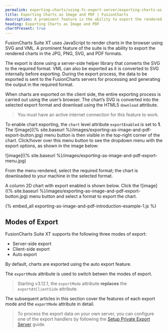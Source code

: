 ```yaml
---
permalink: exporting-charts/using-fc-export-server/exporting-charts-as-image-and-pdf.html
title: Exporting Charts as Image and PDF | FusionCharts
description: A prominent feature is the ability to export the rendered charts in the JPG, PNG, SVG, and PDF formats.
heading: Exporting Charts as Image and PDF
chartPresent: true
---
```


FusionCharts Suite XT uses JavaScript to render charts in the browser using SVG and VML. A prominent feature of the suite is the ability to export the rendered charts in the JPG, PNG, SVG, and PDF formats.  

The export is done using a server-side helper library that converts the SVG to the required format. VML can also be exported as it is converted to SVG internally before exporting. During the export process, the data to be exported is sent to the FusionCharts servers for processing and generating the output in the required format.

When charts are exported on the client side, the entire exporting process is carried out using the user’s browser. The chart’s SVG is converted into the selected export format and download using the HTML5 `download` attribute.

>  You must have an active internet connection for this feature to work. </p>

To enable chart exporting, the `chart` level attribute `exportEnabled` is set to __1__. The <span> ![image]({% site.baseurl %}/images/exporting-as-image-and-pdf-export-button.jpg) </span> menu button is then visible in the top-right corner of the chart. Click/hover over this menu button to see the dropdown menu with the export options, as shown in the image below:

![image]({% site.baseurl %}/images/exporting-as-image-and-pdf-export-menu.jpg)

From the menu rendered, select the required format; the chart is downloaded to your machine in the selected format.

A column 2D chart with export enabled is shown below. Click the <span> ![image]({% site.baseurl %}/images/exporting-as-image-and-pdf-export-button.jpg) </span> menu button and select a format to export the chart.

{% embed_all exporting-as-image-and-pdf-introduction-example-1.js %}

## Modes of Export

FusionCharts Suite XT supports the following three modes of export:

* Server-side export
* Client-side export
* Auto export

By default, charts are exported using the auto export feature. 

The `exportMode` attribute is used to switch betwen the modes of export.

>  Starting v3.12.1, the `exportMode` attribute __replaces__ the `exportAtClientSide` attribute. </p>

The subsequent articles in this section cover the features of each export mode and the `exportMode` attribute in detail.

>  To process the export data on your own server, you can configure one of the export handlers by following the [Setup Private Export Server](/exporting-charts/using-fc-export-server/server-side-export/setup-private-export-server/asp-net) guide. </p>